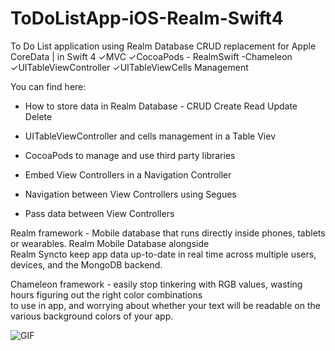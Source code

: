 # ToDoListApp-iOS-Realm-Swift4
To Do List application using Realm Database CRUD replacement for Apple CoreData | in Swift 4 ✓MVC  ✓CocoaPods - RealmSwift -Chameleon ✓UITableViewController ✓UITableViewCells Management

You can find here:

* How to store data in Realm Database - CRUD Create Read Update Delete
* UITableViewController and cells management in a Table Viev

* CocoaPods to manage and use third party libraries
* Embed View Controllers in a Navigation Controller
* Navigation between View Controllers using Segues
* Pass data between View Controllers

Realm framework - Mobile database that runs directly inside phones, tablets or wearables. Realm Mobile Database alongside <br>
Realm Syncto keep app data up-to-date in real time across multiple users, devices, and the MongoDB backend.

Chameleon framework - easily stop tinkering with RGB values, wasting hours figuring out the right color combinations <br>
to use in app, and worrying about whether your text will be readable on the various background colors of your app.

![GIF](https://s8.gifyu.com/images/Hnet-image-3.gif) 

